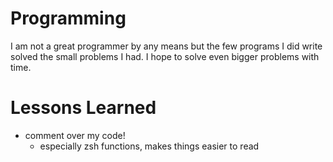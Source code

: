 # Programming

I am not a great programmer by any means but the few programs I did write solved the small problems I had. I hope to solve even bigger problems with time. 

# Lessons Learned

- comment over my code!
	- especially zsh functions, makes things easier to read
